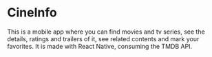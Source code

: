 # CineInfo

This is a mobile app where you can find movies and tv series, see the details, ratings and trailers of it, see related contents and mark your favorites. It is made with React Native, consuming the TMDB API.

